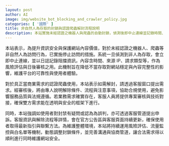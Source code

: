 ```yaml
---
layout: post
author: AI
image: img/website_bot_blocking_and_crawler_policy.jpg
categories: [ '國際' ]
title: 非自然人為存取的封鎖與認證爬蟲解封流程說明
description: 本站實施未經認證之機器人與爬蟲的自動封鎖，偵測後即中止連線並記錄時間、來源 IP、請求類型等以利風險評估與審核。對於具正當商業需求的認證爬蟲，請透過客服提出解封需求，經審核後由專人說明條件、流程與注意事項，協助合規使用。若有封禁爭議可透過客服申訴，官方公告與客服頁面將持續更新。為維護環境，本站會持續使用風險評估、流量監控與白名單等機制動態調整封鎖條件。"
---
```

本站表示，為提升資訊安全與保護網站內容價值，對於未經認證之機器人、爬蟲等非自然人為訪問行為，已實施停止訪問的措施。系統一旦偵測到非人為存取，會立即中止連線，並以日誌記錄阻擋資訊，內容含時間、來源 IP、請求類型等，作為風險評估與日後審核之用。此機制旨在降低不當存取對網站穩定與內容完整性的影響，維護平台的可靠性與使用者體驗。

對於具正當商業需求的認證爬蟲使用，本站表示如需解封，請透過客服窗口提出需求。經審核後，將由專人說明解除條件、流程與注意事項，協助合規使用，避免影響服務品質與法規遵循。若業務需求確實存在，客服人員將提供專案審核與技術對接，確保雙方需求能在透明與安全的框架下進行。

同時，本站強調如使用者對封禁有疑問或認為為誤判，亦可透過客服管道提出申訴。客服資訊與解除流程等詳情，會在官方公告區與客服頁面持續更新，確保使用者取得最新指引與聯繫方法。為維護整體環境，本站將持續運用風險評估、流量監控與白名單等機制，動態調整封鎖條件，並完善溝通與協商管道，讓合法需求得以順利進行同時維護網站安全。